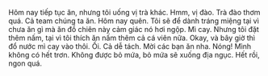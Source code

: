 Hôm nay tiếp tục ăn, nhưng tôi uống vị trà khác. Hmm, vị đào. Trà đào thơm quá. Cả team chúng ta ăn. Hôm nay quên. Tôi sẽ để dành tráng miệng tại vì chưa ăn gì mà ăn đồ chiên này cảm giác nó hơi ngộp. Mì cay. Nhưng tôi đặt thêm nấm, tại vì tôi thích ăn nấm thêm cả cá viên nữa. Okay, và bây giờ thì đổ nước mì cay vào thôi. Ối. Cả dễ tách. Mời các bạn ăn nha. Nóng! Mình không có hết trơn. Không được bỏ mứa, bỏ mứa sẽ xuống địa ngục. Hết rồi, ngon quá.